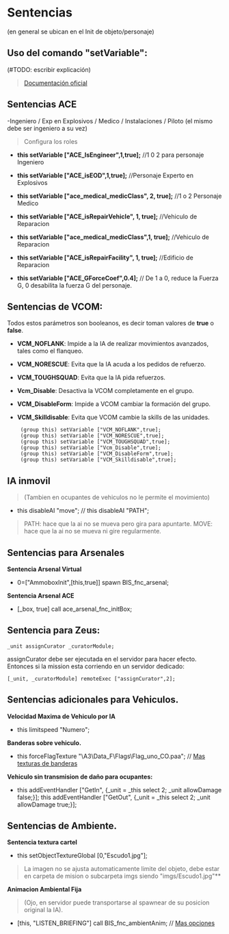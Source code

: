 # Sentencias
(en general se ubican en el Init de objeto/personaje)

## Uso del comando "setVariable":
(#TODO: escribir explicación)
> [Documentación oficial](https://community.bistudio.com/wiki/setVariable)


## Sentencias ACE
-Ingeniero / Exp en Explosivos / Medico / Instalaciones / Piloto (el mismo debe ser ingeniero a su vez)
> Configura los roles

- **this setVariable ["ACE_IsEngineer",1,true];** //1 0 2 para personaje Ingeniero
- **this setVariable ["ACE_isEOD",1,true];** //Personaje Experto en Explosivos
- **this setVariable ["ace_medical_medicClass", 2, true];** //1 o 2 Personaje Medico
- **this setVariable ["ACE_isRepairVehicle", 1, true];** //Vehiculo de Reparacion
- **this setVariable ["ace_medical_medicClass",1, true];** //Vehiculo de Reparacion
- **this setVariable ["ACE_isRepairFacility", 1, true];** //Edificio de Reparacion

- **this setVariable ["ACE_GForceCoef",0.4];** // De 1 a 0, reduce la Fuerza G, 0 desabilita la fuerza G del personaje.


## Sentencias de VCOM:
Todos estos parámetros son booleanos, es decir toman valores de **true** o **false**.
	
 - **VCM_NOFLANK**: Impide a la IA de realizar movimientos avanzados, tales como el flanqueo.
 - **VCM_NORESCUE**: Evita que la IA acuda a los pedidos de refuerzo.
 - **VCM_TOUGHSQUAD**: Evita que la IA pida refuerzos.
 - **Vcm_Disable**: Desactiva la VCOM completamente en el grupo.
 - **VCM_DisableForm**: Impide a VCOM cambiar la formación del grupo.
 - **VCM_Skilldisable**: Evita que VCOM cambie la skills de las unidades.

		(group this) setVariable ["VCM_NOFLANK",true];
		(group this) setVariable ["VCM_NORESCUE",true];
		(group this) setVariable ["VCM_TOUGHSQUAD",true];
		(group this) setVariable ["Vcm_Disable",true];
		(group this) setVariable ["VCM_DisableForm",true];
		(group this) setVariable ["VCM_Skilldisable",true];



## IA inmovil
>(Tambien en ocupantes de vehiculos no le permite el movimiento)

- this disableAI "move"; // this disableAI "PATH";
> PATH: hace que la ai no se mueva pero gira para apuntarte.
MOVE: hace que la ai no se mueva ni gire regularmente.



## Sentencias para Arsenales

**Sentencia Arsenal Virtual**

- 0=["AmmoboxInit",[this,true]] spawn BIS_fnc_arsenal;

**Sentencia Arsenal ACE**

- [_box, true] call ace_arsenal_fnc_initBox;

## Sentencia para Zeus:

	_unit assignCurator _curatorModule;

assignCurator debe ser ejecutada en el servidor para hacer efecto. Entonces si la mission esta corriendo en un servidor dedicado:

	[_unit, _curatorModule] remoteExec ["assignCurator",2];

## Sentencias adicionales para Vehiculos.

**Velocidad Maxima de Vehiculo por IA**

- this limitspeed "Numero";


**Banderas sobre vehiculo.**

- this forceFlagTexture "\A3\Data_F\Flags\Flag_uno_CO.paa"; // [Mas texturas de banderas](https://community.bistudio.com/wiki/Flag_Textures)


**Vehiculo sin transmision de daño para ocupantes:**

- this addEventHandler ["GetIn", {_unit = _this select 2; _unit allowDamage false;}]; this addEventHandler ["GetOut", {_unit = _this select 2; _unit allowDamage true;}];



## Sentencias de Ambiente.

**Sentencia textura cartel**

- this setObjectTextureGlobal [0,"Escudo1.jpg"];	

 >La imagen no se ajusta automaticamente limite del objeto, debe estar en carpeta de mision o subcarpeta imgs siendo "imgs/Escudo1.jpg"**


**Animacion Ambiental Fija** 
>(Ojo, en servidor puede transportarse al spawnear de su posicion original la IA).
- [this, "LISTEN_BRIEFING"] call BIS_fnc_ambientAnim;	// [Mas opciones](https://community.bistudio.com/wiki/BIS_fnc_ambientAnim)
